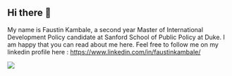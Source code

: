 ## Hi there 👋
 My name is Faustin Kambale, a second year Master of International Development Policy candidate at Sanford School of Public Policy at Duke. I am happy that you can read about me here. Feel free to follow me on my linkedin profile here : https://www.linkedin.com/in/faustinkambale/
 
 <img src= me.jpg>

<!--
**Faustin04/Faustin04** is a ✨ _special_ ✨ repository because its `README.md` (this file) appears on your GitHub profile.

Here are some ideas to get you started:

- 🔭 I’m currently working on ...
- 🌱 I’m currently learning ...
- 👯 I’m looking to collaborate on ...
- 🤔 I’m looking for help with ...
- 💬 Ask me about ...
- 📫 How to reach me: ...
- 😄 Pronouns: ...
- ⚡ Fun fact: ...
-->
